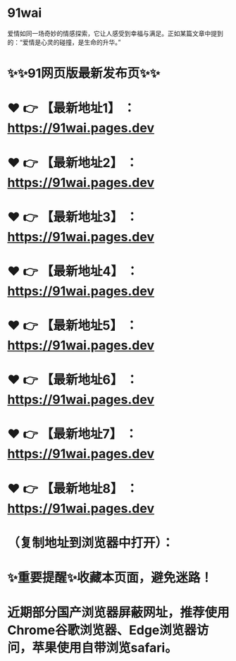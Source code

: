 # 91wai
爱情如同一场奇妙的情感探索，它让人感受到幸福与满足。正如某篇文章中提到的：“爱情是心灵的碰撞，是生命的升华。”

# ✨✨91网页版最新发布页✨✨
# ❤️ 👉 【最新地址1】 ：https://91wai.pages.dev
# ❤️ 👉 【最新地址2】 ：https://91wai.pages.dev
# ❤️ 👉 【最新地址3】 ：https://91wai.pages.dev
# ❤️ 👉 【最新地址4】 ：https://91wai.pages.dev
# ❤️ 👉 【最新地址5】 ：https://91wai.pages.dev
# ❤️ 👉 【最新地址6】 ：https://91wai.pages.dev
# ❤️ 👉 【最新地址7】 ：https://91wai.pages.dev
# ❤️ 👉 【最新地址8】 ：https://91wai.pages.dev
# （复制地址到浏览器中打开）：
# ✨重要提醒✨收藏本页面，避免迷路！
# 近期部分国产浏览器屏蔽网址，推荐使用Chrome谷歌浏览器、Edge浏览器访问，苹果使用自带浏览safari。
